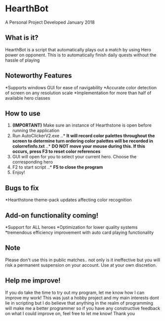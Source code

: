 # HearthBot
A Personal Project Developed January 2018  
## What is it?
HearthBot is a script that automatically plays out a match by using Hero power on opponent. This is to automatically finish daily quests without the hassle of playing

## Noteworthy Features
*Supports windows GUI for ease of navigability
*Accurate color detection of screen on any resolution scale
*Implementation for more than half of available hero classes


## How to use
1. __(IMPORTANT)__ Make sure an instance of Hearthstone is open before running the application
2. Run AutoClickerV2.exe
..* __It will record color palettes throughout the screen to determine turn ordering color palettes will be recorded in colorrefinfo.txt__
..* __DO NOT move your mouse during this. If this occurs, press F3 to reset color references__
3. GUI will open for you to select your current hero. Choose the corresponding hero
4. F2 to start script
..* __F5 to close the program__
5. Enjoy!

## Bugs to fix
*Hearthstone theme-pack updates affecting color recognition

## Add-on functionality coming!
*Support for ALL heroes
*Optimization for lower quality systems
*tremendous efficiency improvement with auto card playing functionality

## Note
Please don't use this in public matches.. not only is it ineffective but you will risk a permanent suspension on your account. Use at your own discretion.

## Help me improve!
If you do take the time to try out my program, let me know how I can improve my work! This was just a hobby project and my main interests dont lie
in scripting but I do believe that anything in the realm of programming will make me a better programmer so if you have any constructive feedback on what I could
improve on, feel free to let me know! Thank you
